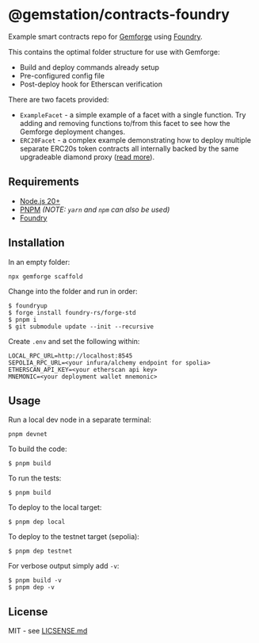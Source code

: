 # @gemstation/contracts-foundry

Example smart contracts repo for [Gemforge](https://gemforge.xyz) using [Foundry](https://github.com/foundry-rs/foundry).

This contains the optimal folder structure for use with Gemforge:

* Build and deploy commands already setup
* Pre-configured config file
* Post-deploy hook for Etherscan verification

There are two facets provided:

* `ExampleFacet` - a simple example of a facet with a single function. Try adding and removing functions to/from this facet to see how the Gemforge deployment changes.
* `ERC20Facet` - a complex example demonstrating how to deploy multiple separate ERC20s token contracts all internally backed by the same upgradeable diamond proxy ([read more](https://hiddentao.com/archives/2023/08/08/building-multiple-nft-and-erc-20-tokens-backed-by-a-single-upgradeable-smart-contract)).


## Requirements

* [Node.js 20+](https://nodejs.org)
* [PNPM](https://pnpm.io/) _(NOTE: `yarn` and `npm` can also be used)_
* [Foundry](https://github.com/foundry-rs/foundry/blob/master/README.md)

## Installation

In an empty folder:

```
npx gemforge scaffold
```

Change into the folder and run in order:

```
$ foundryup
$ forge install foundry-rs/forge-std
$ pnpm i
$ git submodule update --init --recursive
```

Create `.env` and set the following within:

```
LOCAL_RPC_URL=http://localhost:8545
SEPOLIA_RPC_URL=<your infura/alchemy endpoint for spolia>
ETHERSCAN_API_KEY=<your etherscan api key>
MNEMONIC=<your deployment wallet mnemonic>
```

## Usage

Run a local dev node in a separate terminal:

```
pnpm devnet
```

To build the code:

```
$ pnpm build
```

To run the tests:

```
$ pnpm build
```

To deploy to the local target:

```
$ pnpm dep local
```

To deploy to the testnet target (sepolia):

```
$ pnpm dep testnet
```

For verbose output simply add `-v`:

```
$ pnpm build -v
$ pnpm dep -v
```

## License

MIT - see [LICSENSE.md](LICENSE.md)
